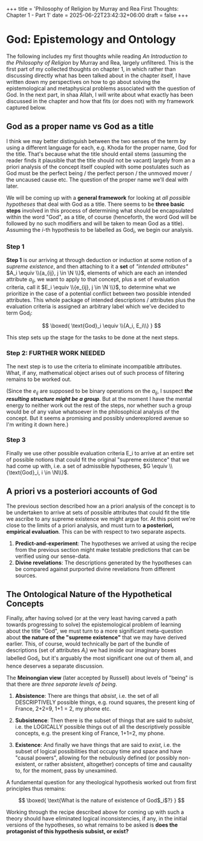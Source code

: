 +++
title = 'Philosophy of Religion by Murray and Rea First Thoughts: Chapter 1 - Part 1'
date = 2025-06-22T23:42:32+06:00
draft = false
+++
# God: Epistemology and Ontology
The following includes my first thoughts while reading _An Introduction to the Philosophy of Religion_ by Murray and Rea, largely unfiltered. This is the first part of my collected thoughts on chapter 1, in which rather than discussing directly what has been talked about in the chapter itself, I have written down my perspectives on how to go about solving the epistemological and metaphysical problems associated with the question of God. In the next part, in shaa Allah, I will write about what exactly has been discussed in the chapter and how that fits (or does not) with my framework captured below.

## God as a proper name vs God as a title
I think we may better distinguish between the two senses of the term by using a different language for each, e.g. Khoda for the proper name, God for the title. That's because what the title should entail stems (assuming the reader finds it plausible that the title should not be vacant) largely from an a priori analysis of the concept itself coupled with some postulates such as God must be the perfect being / the perfect person / the unmoved mover / the uncaused cause etc. The question of the proper name we'll deal with later.

We will be coming up with a **general framework** for looking at _all possible hypotheses_ that deal with God as a title. There seems to be **three basic steps** involved in this process of determining what should be encapsulated within the word "God", as a title, of course (henceforth, the word God will be followed by no such modifiers and will be taken to mean God as a title). Assuming the $i$-th hypothesis to be labelled as $\text{God}_i$, we begin our analysis. 

### Step 1
**Step 1** is our arriving at through deduction or induction at some notion of a _supreme existence_, and then attaching to it a **set** of _"intended attributes"_ $A_i \equiv \\{a_{ij}, j \in \N \\}$, elements of which are each an intended attribute $a_{ij}$, we want to apply to that concept, plus a set of evaluation criteria, call it $E_i \equiv \\{e_{ij}, j \in \N \\}$, to determine what we prioritize in the case of a potential conflict between two possible intended attributes. This whole package of intended descriptions / attributes plus the evaluation criteria is assigned an arbitrary label which we've decided to term $\text{God}_i$: 

$$
\boxed{
\text{God}_i \equiv \\{A_i, E_i\\}
}
$$ 

This step sets up the stage for the tasks to be done at the next steps.

### Step 2: FURTHER WORK NEEDED
The next step is to use the criteria to eliminate incompatible attributes. What, if any, mathematical object arises out of such process of filtering remains to be worked out. 

(Since the $e_{ij}$ are supposed to be binary operations on the $a_{ij}$, I suspect ***the resulting structure might be a group***. But at the moment I have the mental energy to neither work out the rest of the steps, nor whether such a group would be of any value whatsoever in the philosophical analysis of the concept. But it seems a promising and possibly underexplored avenue so I'm writing it down here.)

### Step 3
Finally we use other possible evaluation criteria E_i to arrive at an entire set of possible notions that could fit the original "supreme existence" that we had come up with, i.e. a set of admissible hypotheses, $G \equiv \\{\text{God}_i, i \in \N\\}$.

## A priori vs a posteriori accounts of God 
The previous section described how an a priori analysis of the concept is to be undertaken to arrive at sets of possible attributes that could fit the title we ascribe to any supreme existence we might argue for. At this point we're close to the limits of a priori analysis, and must turn to **a posteriori, empirical evaluation**. This can be with respect to two separate aspects. 

1. **Predict-and-experiment**: The hypotheses we arrived at using the recipe from the previous section might make testable predictions that can be verified using our sense-data. 
2. **Divine revelations**: The descriptions generated by the hypotheses can be compared against purported divine revelations from different sources.

## The Ontological Nature of the Hypothetical Concepts
Finally, after having solved (or at the very least having carved a path towards progressing to solve) the epistemological problem of learning about the title "God", we must turn to a more significant meta-question about **the nature of the "supreme existence"** that we may have derived earlier. This, of course, would technically be part of the bundle of descriptions (set of attributes $A_i$) we had inside our imaginary boxes labelled $\text{God}_i$, but it's arguably the most significant one out of them all, and hence deserves a separate discussion. 

The **Meinongian view** (later accepted by Russell) about levels of "being" is that there are _three separate levels of being_. 

1. **Absistence**: There are things that _absist_, i.e. the set of all DESCRIPTIVELY possible things, e.g. round squares, the present king of France, 2+2=9, 1+1 = 2, my phone etc. 

2. **Subsistence**: Then there is the subset of things that are said to _subsist_, i.e. the LOGICALLY possible things out of all the descriptively possible concepts, e.g. the present king of France, 1+1=2, my phone. 

3. **Existence**: And finally we have things that are said to _exist_, i.e. the subset of logical possibilities that occupy time and space and have "causal powers", allowing for the nebulously defined (or possibly non-existent, or rather absistent, altogether) concepts of time and causality to, for the moment, pass by unexamined. 

A fundamental question for any theological hypothesis worked out from first principles thus remains: 

$$
\boxed{
\text{What is the nature of existence of God$_i$?}
}
$$

Working through the recipe described above for coming up with such a theory should have eliminated logical inconsistencies, if any, in the initial versions of the hypotheses, so what remains to be asked is **does the protagonist of this hypothesis subsist, or exist?**
